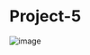 # Project-5

![image](https://github.com/user-attachments/assets/abf3fe6c-d7a2-4c20-a3eb-ec718480b481)
